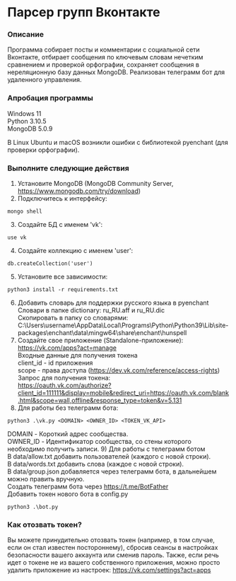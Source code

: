 # Парсер групп Вконтакте

### Описание
Программа собирает посты и комментарии с социальной сети Вконтакте, отбирает сообщения по ключевым словам нечетким сравнением и проверкой орфографии, сохраняет сообщения в нереляционную базу данных MongoDB. Реализован телеграмм бот для удаленного управления.

### Апробация программы
Windows 11  
Python 3.10.5  
MongoDB 5.0.9

В  Linux Ubuntu и macOS возникли ошибки с библиотекой pyenchant (для проверки орфографии).

### Выполните следующие действия
1) Установите MongoDB (MongoDB Community Server, https://www.mongodb.com/try/download)  
2) Подключитесь к интерфейсу:  
```
mongo shell
```  
3) Создайте БД с именем 'vk':  
```
use vk
```  
4) Создайте коллекцию с именем 'user':  
```
db.createCollection('user')
```  
5) Установите все зависимости:  
```
python3 install -r requirements.txt
```
6) Добавить словарь для поддержки русского языка в pyenchant  
Словари в папке dictionary: ru_RU.aff и ru_RU.dic  
Скопировать в папку со словарями:  
C:\Users\username\AppData\Local\Programs\Python\Python39\Lib\site-packages\enchant\data\mingw64\share\enchant\hunspell
7) Создайте свое приложение (Standalone-приложение):
https://vk.com/apps?act=manage  
Входные данные для получения токена  
client_id - id приложения  
scope - права доступа (https://dev.vk.com/reference/access-rights)  
Запрос для получения токена:  
https://oauth.vk.com/authorize?client_id=111111&display=mobile&redirect_uri=https://oauth.vk.com/blank.html&scope=wall,offline&response_type=token&v=5.131
8) Для работы без телеграмм бота:  
```
python3 .\vk.py <DOMAIN> <OWNER_ID> <TOKEN_VK_API>
```  
DOMAIN - Короткий адрес сообщества.  
OWNER_ID - Идентификатор сообщества, со стены которого необходимо получить записи. 
9) Для работы с телеграмм ботом  
В data/allow.txt добавить пользователей (каждого с новой строки).  
В data/words.txt добавить слова (каждое с новой строки).  
В data/group.json добавляется через телеграмм бота, в дальнейшем можно править вручную.  
Создать телеграмм бота через https://t.me/BotFather  
Добавить токен нового бота в config.py  
```
python3 .\bot.py
```

### Как отозвать токен?  
Вы можете принудительно отозвать токен (например, в том случае, если он стал известен постороннему), сбросив сеансы в настройках безопасности вашего аккаунта или сменив пароль. Также, если речь идет о токене не из вашего собственного приложения, можно просто удалить приложение из настроек: https://vk.com/settings?act=apps
